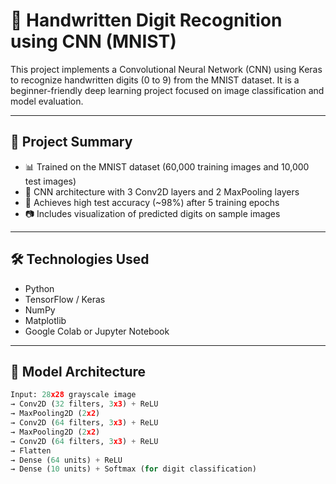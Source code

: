 
# 🧠 Handwritten Digit Recognition using CNN (MNIST)

This project implements a Convolutional Neural Network (CNN) using Keras to recognize handwritten digits (0 to 9) from the MNIST dataset. It is a beginner-friendly deep learning project focused on image classification and model evaluation.

---

## 📌 Project Summary

- 📊 Trained on the MNIST dataset (60,000 training images and 10,000 test images)
- 🧠 CNN architecture with 3 Conv2D layers and 2 MaxPooling layers
- 🎯 Achieves high test accuracy (~98%) after 5 training epochs
- 📷 Includes visualization of predicted digits on sample images

---

## 🛠️ Technologies Used

- Python
- TensorFlow / Keras
- NumPy
- Matplotlib
- Google Colab or Jupyter Notebook

---

## 🧱 Model Architecture

```python
Input: 28x28 grayscale image
→ Conv2D (32 filters, 3x3) + ReLU
→ MaxPooling2D (2x2)
→ Conv2D (64 filters, 3x3) + ReLU
→ MaxPooling2D (2x2)
→ Conv2D (64 filters, 3x3) + ReLU
→ Flatten
→ Dense (64 units) + ReLU
→ Dense (10 units) + Softmax (for digit classification)


